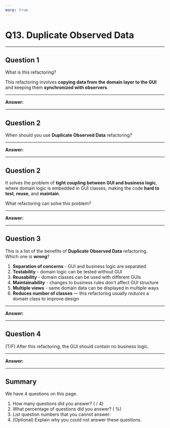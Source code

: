 ```yaml
---
marp: true
---
```


# Q13. Duplicate Observed Data

---

## Question 1

What is this refactoring?

This refactoring involves **copying data from the domain layer to the GUI** and keeping them **synchronized with observers**.  

---

**Answer:**  


---

## Question 2

When should you use **Duplicate Observed Data** refactoring?

---

**Answer:**  


---

## Question 2

It solves the problem of **tight coupling between GUI and business logic**, where domain logic is embedded in GUI classes, making the code **hard to test**, **reuse**, and **maintain**.

What refactoring can solve this problem?

---

**Answer:**


---

## Question 3

This is a list of the benefits of **Duplicate Observed Data** refactoring.  
Which one is **wrong**?

1. **Separation of concerns** - GUI and business logic are separated
2. **Testability** - domain logic can be tested without GUI
3. **Reusability** - domain classes can be used with different GUIs
4. **Maintainability** - changes to business rules don't affect GUI structure
5. **Multiple views** - same domain data can be displayed in multiple ways
6. **Reduces number of classes** — this refactoring usually *reduces* a domain class to improve design

---

**Answer:**


---

## Question 4

(T/F) After this refactoring, the GUI should contain no business logic.

---

**Answer:**


---

## Summary

We have 4 questions on this page.

1. How many questions did you answer? ( / 4)
2. What percentage of questions did you answer? (  %)
3. List question numbers that you cannot answer:
4. (Optional) Explain why you could not answer these questions.
